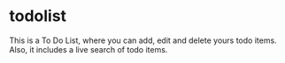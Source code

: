 # todolist

This is a To Do List, where you can add, edit and delete yours todo items.\
Also, it includes a live search of todo items.
